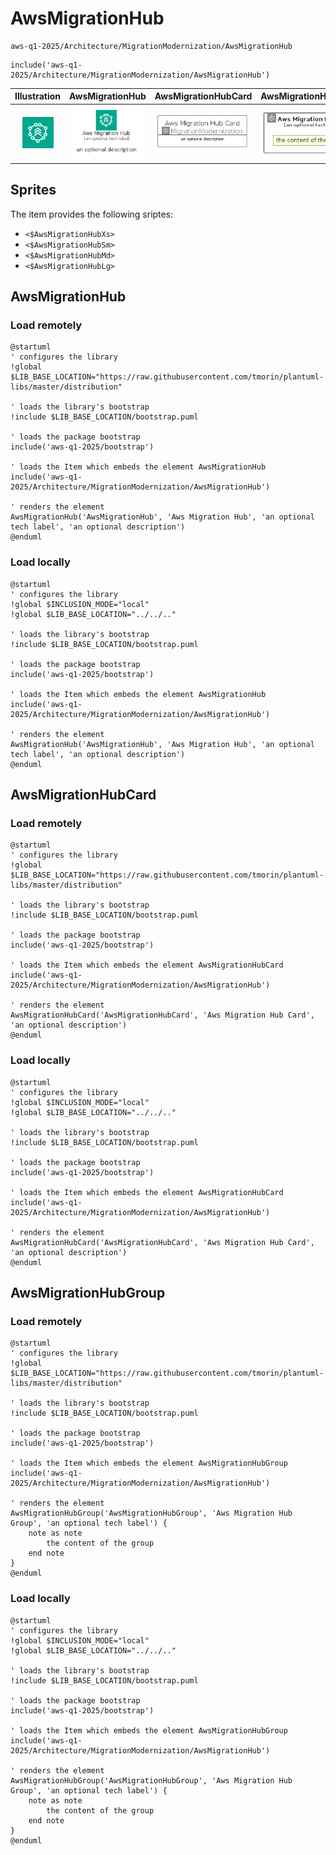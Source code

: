 # AwsMigrationHub


```text
aws-q1-2025/Architecture/MigrationModernization/AwsMigrationHub
```

```text
include('aws-q1-2025/Architecture/MigrationModernization/AwsMigrationHub')
```



| Illustration | AwsMigrationHub | AwsMigrationHubCard | AwsMigrationHubGroup |
| :---: | :---: | :---: | :---: |
| ![illustration for Illustration](../../../aws-q1-2025/Architecture/MigrationModernization/AwsMigrationHub.png) | ![illustration for AwsMigrationHub](../../../aws-q1-2025/Architecture/MigrationModernization/AwsMigrationHub.Local.png) | ![illustration for AwsMigrationHubCard](../../../aws-q1-2025/Architecture/MigrationModernization/AwsMigrationHubCard.Local.png) | ![illustration for AwsMigrationHubGroup](../../../aws-q1-2025/Architecture/MigrationModernization/AwsMigrationHubGroup.Local.png) |



## Sprites
The item provides the following sriptes:

- `<$AwsMigrationHubXs>`
- `<$AwsMigrationHubSm>`
- `<$AwsMigrationHubMd>`
- `<$AwsMigrationHubLg>`





## AwsMigrationHub

### Load remotely
```plantuml
@startuml
' configures the library
!global $LIB_BASE_LOCATION="https://raw.githubusercontent.com/tmorin/plantuml-libs/master/distribution"

' loads the library's bootstrap
!include $LIB_BASE_LOCATION/bootstrap.puml

' loads the package bootstrap
include('aws-q1-2025/bootstrap')

' loads the Item which embeds the element AwsMigrationHub
include('aws-q1-2025/Architecture/MigrationModernization/AwsMigrationHub')

' renders the element
AwsMigrationHub('AwsMigrationHub', 'Aws Migration Hub', 'an optional tech label', 'an optional description')
@enduml
```

### Load locally
```plantuml
@startuml
' configures the library
!global $INCLUSION_MODE="local"
!global $LIB_BASE_LOCATION="../../.."

' loads the library's bootstrap
!include $LIB_BASE_LOCATION/bootstrap.puml

' loads the package bootstrap
include('aws-q1-2025/bootstrap')

' loads the Item which embeds the element AwsMigrationHub
include('aws-q1-2025/Architecture/MigrationModernization/AwsMigrationHub')

' renders the element
AwsMigrationHub('AwsMigrationHub', 'Aws Migration Hub', 'an optional tech label', 'an optional description')
@enduml
```

## AwsMigrationHubCard

### Load remotely
```plantuml
@startuml
' configures the library
!global $LIB_BASE_LOCATION="https://raw.githubusercontent.com/tmorin/plantuml-libs/master/distribution"

' loads the library's bootstrap
!include $LIB_BASE_LOCATION/bootstrap.puml

' loads the package bootstrap
include('aws-q1-2025/bootstrap')

' loads the Item which embeds the element AwsMigrationHubCard
include('aws-q1-2025/Architecture/MigrationModernization/AwsMigrationHub')

' renders the element
AwsMigrationHubCard('AwsMigrationHubCard', 'Aws Migration Hub Card', 'an optional description')
@enduml
```

### Load locally
```plantuml
@startuml
' configures the library
!global $INCLUSION_MODE="local"
!global $LIB_BASE_LOCATION="../../.."

' loads the library's bootstrap
!include $LIB_BASE_LOCATION/bootstrap.puml

' loads the package bootstrap
include('aws-q1-2025/bootstrap')

' loads the Item which embeds the element AwsMigrationHubCard
include('aws-q1-2025/Architecture/MigrationModernization/AwsMigrationHub')

' renders the element
AwsMigrationHubCard('AwsMigrationHubCard', 'Aws Migration Hub Card', 'an optional description')
@enduml
```

## AwsMigrationHubGroup

### Load remotely
```plantuml
@startuml
' configures the library
!global $LIB_BASE_LOCATION="https://raw.githubusercontent.com/tmorin/plantuml-libs/master/distribution"

' loads the library's bootstrap
!include $LIB_BASE_LOCATION/bootstrap.puml

' loads the package bootstrap
include('aws-q1-2025/bootstrap')

' loads the Item which embeds the element AwsMigrationHubGroup
include('aws-q1-2025/Architecture/MigrationModernization/AwsMigrationHub')

' renders the element
AwsMigrationHubGroup('AwsMigrationHubGroup', 'Aws Migration Hub Group', 'an optional tech label') {
    note as note
        the content of the group
    end note
}
@enduml
```

### Load locally
```plantuml
@startuml
' configures the library
!global $INCLUSION_MODE="local"
!global $LIB_BASE_LOCATION="../../.."

' loads the library's bootstrap
!include $LIB_BASE_LOCATION/bootstrap.puml

' loads the package bootstrap
include('aws-q1-2025/bootstrap')

' loads the Item which embeds the element AwsMigrationHubGroup
include('aws-q1-2025/Architecture/MigrationModernization/AwsMigrationHub')

' renders the element
AwsMigrationHubGroup('AwsMigrationHubGroup', 'Aws Migration Hub Group', 'an optional tech label') {
    note as note
        the content of the group
    end note
}
@enduml
```

